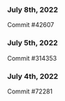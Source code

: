 ### July 8th, 2022

Commit #42607

### July 5th, 2022

Commit #314353


### July 4th, 2022

Commit #72281
